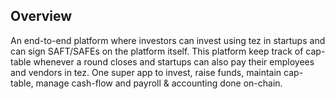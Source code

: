 ## Overview

An end-to-end platform where investors can invest using tez in startups and can sign SAFT/SAFEs on the platform itself. This platform keep track of cap-table whenever a round closes and startups can also pay their employees and vendors in tez. One super app to invest, raise funds, maintain cap-table, manage cash-flow and payroll & accounting done on-chain.

